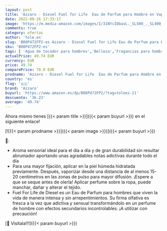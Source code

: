 ```yaml
---
layout: post
title: 'Azzaro - Diesel Fuel for Life  Eau de Parfum para Hombre en Vaporizador Spray  Fragancia Sensorial'
date: 2022-09-26 17:33:17
image: 'https://m.media-amazon.com/images/I/31NYcIObavL._SL500_._SL400_.jpg'
comments: true
category: ofertas
author: 'tole.es'
slug: 'B08P472FP2-es Azzaro - Diesel Fuel for Life Eau de Parfum para Hombre en...'
sku: 'B08P472FP2-es'
tags: [ 'Agua de tocador para hombres','Belleza','Fragancias para hombres','Perfumes y fragancias','azzaro','de','eau','parfum','🇪🇸', ]
actualPrice: 49.74 EUR
currency: EUR
price: 49.74
comparePrice: 78.0 EUR
prodname: 'Azzaro - Diesel Fuel for Life  Eau de Parfum para Hombre en Vaporizador Spray  Fragancia Sensorial'
country: 'es'
flag: '🇪🇸'
brand: 'Azzaro'
buyurl: 'https://www.amazon.es/dp/B08P472FP2/?tag=tolees-21'
descuento: '36.23'
average: '49.74'
---
```


Ahora mismo tienes [{{< param title >}}]({{< param buyurl >}}) en el siguiente enlace!

[![{{< param prodname >}}]({{< param image >}})]({{< param buyurl >}})

🔎:

- Aroma sensorial ideal para el día a día y de gran durabilidad sin resultar abrumador aportando unas agradables notas adictivas durante todo el día
- Para una mayor fijación, aplicar en la piel húmeda hidratada previamente. Después, vaporizar desde una distancia de al menos 15-20 centímetros en las zonas de pulso para mayor difusión. ¡Espere a que se seque antes de olerla! Aplicar perfume sobre la ropa, puede manchar, dañar y alterar el tejido.
- Fuel For Life de Diesel es un Eau de Parfum para hombres que viven la vida de manera intensa y sin arrepentimientos. Su firma olfativa es fresca a la vez que adictiva y sensual transformándolo en un perfume de hombre con efectos secundarios incontrolables. ¡A utilizar con precaución!

[🛒 Visítala!!!]({{< param buyurl >}})
